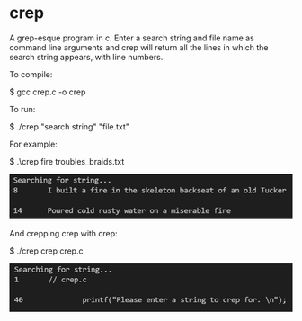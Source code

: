 # crep

A grep-esque program in c. Enter a search string and file name as command line arguments
and crep will return all the lines in which the search string appears, with line numbers.

To compile:

$ gcc crep.c -o crep

To run:

$ ./crep "search string" "file.txt"

For example:

$ .\crep fire troubles_braids.txt

![example_fire](example_fire.jpg?raw=true "Trouble's Braids")

And crepping crep with crep:

$ ./crep crep crep.c

![example_crep](example_crep.jpg?raw=true "Crep Itself")
